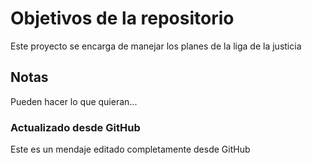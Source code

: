 # Objetivos de la repositorio

Este proyecto se encarga de manejar los planes de la liga de la justicia


## Notas
Pueden hacer lo que quieran...


### Actualizado desde  GitHub
Este es un mendaje editado completamente desde GitHub
